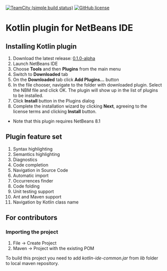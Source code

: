 [![TeamCity (simple build status)](https://img.shields.io/teamcity/http/teamcity.jetbrains.com/s/Kotlin_NetBeansPlugin.svg)](https://teamcity.jetbrains.com/viewType.html?buildTypeId=Kotlin_NetBeansPlugin&branch_Kotlin=%3Cdefault%3E&tab=buildTypeStatusDiv)
[![GitHub license](https://img.shields.io/badge/license-Apache%20License%202.0-blue.svg?style=flat)](http://www.apache.org/licenses/LICENSE-2.0)

# Kotlin plugin for NetBeans IDE

## Installing Kotlin plugin
1. Download the latest release: [0.1.0-alpha](https://github.com/Baratynskiy/kotlin-netbeans/releases/tag/v0.1.0-alpha)
2. Launch NetBeans IDE
3. Choose **Tools** and then **Plugins** from the main menu
4. Switch to **Downloaded** tab
5. On the **Downloaded** tab click **Add Plugins...** button
6. In the file chooser, navigate to the folder with downloaded plugin. Select the NBM file and click OK. The plugin will show up in the list of plugins to be installed.
7. Click **Install** button in the Plugins dialog
8. Complete the installation wizard by clicking **Next**, agreeing to the license terms and clicking **Install** button.

* Note that this plugin requires NetBeans 8.1


## Plugin feature set

1. Syntax highlighting
2. Semantics highlighting
3. Diagnostics
4. Code completion
5. Navigation in Source Code
6. Automatic import
7. Occurrences finder
8. Code folding 
9. Unit testing support
10. Ant and Maven support
11. Navigation by Kotlin class name

## For contributors

### Importing the project

1. File -> Create Project
2. Maven -> Project with the existing POM

To build this project you need to add *kotlin-ide-common.jar* from *lib* folder to local maven repository.
